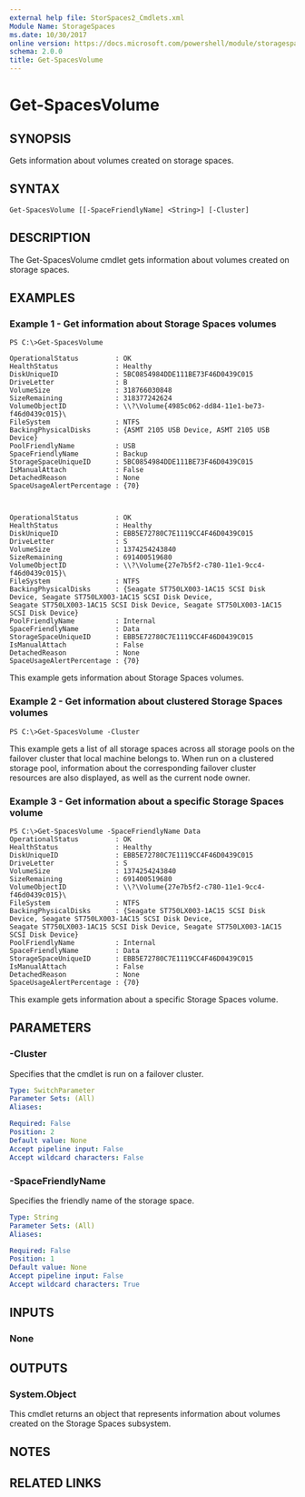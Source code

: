 ```yaml
---
external help file: StorSpaces2_Cmdlets.xml
Module Name: StorageSpaces
ms.date: 10/30/2017
online version: https://docs.microsoft.com/powershell/module/storagespaces/get-spacesvolume?view=windowsserver2012r2-ps&wt.mc_id=ps-gethelp
schema: 2.0.0
title: Get-SpacesVolume
---
```


# Get-SpacesVolume

## SYNOPSIS
Gets information about volumes created on storage spaces.

## SYNTAX

```
Get-SpacesVolume [[-SpaceFriendlyName] <String>] [-Cluster]
```

## DESCRIPTION
The Get-SpacesVolume cmdlet gets information about volumes created on storage spaces.

## EXAMPLES

### Example 1 - Get information about Storage Spaces volumes
```
PS C:\>Get-SpacesVolume

OperationalStatus         : OK
HealthStatus              : Healthy
DiskUniqueID              : 5BC0854984DDE111BE73F46D0439C015
DriveLetter               : B
VolumeSize                : 318766030848
SizeRemaining             : 318377242624
VolumeObjectID            : \\?\Volume{4985c062-dd84-11e1-be73-f46d0439c015}\
FileSystem                : NTFS
BackingPhysicalDisks      : {ASMT 2105 USB Device, ASMT 2105 USB Device}
PoolFriendlyName          : USB
SpaceFriendlyName         : Backup
StorageSpaceUniqueID      : 5BC0854984DDE111BE73F46D0439C015
IsManualAttach            : False
DetachedReason            : None
SpaceUsageAlertPercentage : {70}



OperationalStatus         : OK
HealthStatus              : Healthy
DiskUniqueID              : EBB5E72780C7E1119CC4F46D0439C015
DriveLetter               : S
VolumeSize                : 1374254243840
SizeRemaining             : 691400519680
VolumeObjectID            : \\?\Volume{27e7b5f2-c780-11e1-9cc4-f46d0439c015}\
FileSystem                : NTFS
BackingPhysicalDisks      : {Seagate ST750LX003-1AC15 SCSI Disk Device, Seagate ST750LX003-1AC15 SCSI Disk Device,
Seagate ST750LX003-1AC15 SCSI Disk Device, Seagate ST750LX003-1AC15 SCSI Disk Device}
PoolFriendlyName          : Internal
SpaceFriendlyName         : Data
StorageSpaceUniqueID      : EBB5E72780C7E1119CC4F46D0439C015
IsManualAttach            : False
DetachedReason            : None
SpaceUsageAlertPercentage : {70}
```

This example gets information about Storage Spaces volumes.

### Example 2 - Get information about clustered Storage Spaces volumes
```
PS C:\>Get-SpacesVolume -Cluster
```

This example gets a list of all storage spaces across all storage pools on the failover cluster that local machine belongs to.
When run on a clustered storage pool, information about the corresponding failover cluster resources are also displayed, as well as the current node owner.

### Example 3 - Get information about a specific Storage Spaces volume
```
PS C:\>Get-SpacesVolume -SpaceFriendlyName Data
OperationalStatus         : OK
HealthStatus              : Healthy
DiskUniqueID              : EBB5E72780C7E1119CC4F46D0439C015
DriveLetter               : S
VolumeSize                : 1374254243840
SizeRemaining             : 691400519680
VolumeObjectID            : \\?\Volume{27e7b5f2-c780-11e1-9cc4-f46d0439c015}\
FileSystem                : NTFS
BackingPhysicalDisks      : {Seagate ST750LX003-1AC15 SCSI Disk Device, Seagate ST750LX003-1AC15 SCSI Disk Device,
Seagate ST750LX003-1AC15 SCSI Disk Device, Seagate ST750LX003-1AC15 SCSI Disk Device}
PoolFriendlyName          : Internal
SpaceFriendlyName         : Data
StorageSpaceUniqueID      : EBB5E72780C7E1119CC4F46D0439C015
IsManualAttach            : False
DetachedReason            : None
SpaceUsageAlertPercentage : {70}
```

This example gets information about a specific Storage Spaces volume.

## PARAMETERS

### -Cluster
Specifies that the cmdlet is run on a failover cluster.

```yaml
Type: SwitchParameter
Parameter Sets: (All)
Aliases: 

Required: False
Position: 2
Default value: None
Accept pipeline input: False
Accept wildcard characters: False
```

### -SpaceFriendlyName
Specifies the friendly name of the storage space.

```yaml
Type: String
Parameter Sets: (All)
Aliases: 

Required: False
Position: 1
Default value: None
Accept pipeline input: False
Accept wildcard characters: True
```

## INPUTS

### None

## OUTPUTS

### System.Object
This cmdlet returns an object that represents information about volumes created on the Storage Spaces subsystem.

## NOTES

## RELATED LINKS


